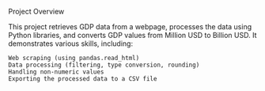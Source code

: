 Project Overview

This project retrieves GDP data from a webpage, processes the data using Python libraries, and converts GDP values from Million USD to Billion USD. It demonstrates various skills, including:

    Web scraping (using pandas.read_html)
    Data processing (filtering, type conversion, rounding)
    Handling non-numeric values
    Exporting the processed data to a CSV file

